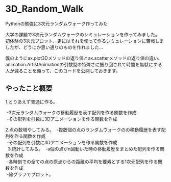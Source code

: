 # 3D_Random_Walk
Pythonの勉強に3次元ランダムウォーク作ってみた <p>

大学の課題で3次元ランダムウォークのシミュレーションを作ってみました。<br>
初体験の3次元プロット、更にはそれを使って作るシミュレーションに苦戦しましたが、どうにか思い通りのものを作れました…<p>

僕のようにax.plot3Dメソッドの返り値とax.scatterメソッドの返り値の違い、animation.ArtistAnimationの引数型の特殊さに振り回されて時間を無駄にする人が減ることを願って、このコードを公開しておきます。<p>

## やったこと概要
1.とりあえず普通に作る。

  -3次元ランダムウォークの移動履歴を表す配列を作る関数を作成<br>
  -その配列を引数に3Dアニメーションを作る関数を作成<br>
  
2.点の数増やしてみる。
  -複数個の点のランダムウォークのの移動履歴を表す配列を作る関数を作成<br>
  -その配列を引数に3Dアニメーションを作る関数を作成<br>
  
3.統計してみる。
  -a個の点がn回動いた時の移動履歴をまとめた配列を作る関数を作成<br>
  -各時刻での全ての点の原点からの距離の平均を要素とする1次元配列を作る関数を作成<br>
  -線グラフでプロット。

